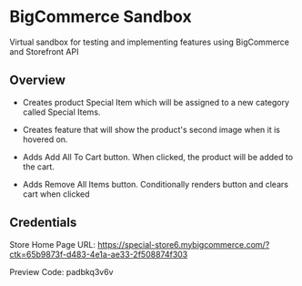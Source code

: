 # BigCommerce Sandbox

Virtual sandbox for testing and implementing features using BigCommerce and Storefront API

## Overview 
- Creates product Special Item which will be assigned to a new category called Special Items. 

- Creates feature that will show the product's second image when it is hovered on.
- Adds Add All To Cart button. When clicked, the product will be added to the cart.
- Adds Remove All Items button. Conditionally renders button and clears cart when clicked

## Credentials
Store Home Page URL: https://special-store6.mybigcommerce.com/?ctk=65b9873f-d483-4e1a-ae33-2f508874f303

Preview Code: padbkq3v6v